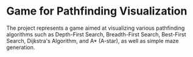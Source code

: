 # Game for Pathfinding Visualization

The project represents a game aimed at visualizing various pathfinding algorithms such as Depth-First Search, Breadth-First Search, Best-First Search, Dijkstra's Algorithm, and A* (A-star), 
as well as simple maze generation.
